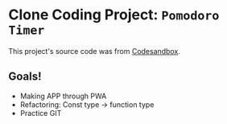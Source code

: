 # Clone Coding Project: `Pomodoro Timer`

This project's source code was from [Codesandbox](https://codesandbox.io/s/pomodoro-timer-z1qde).

## Goals!

- Making APP through PWA
- Refactoring: Const type -> function type
- Practice GIT
